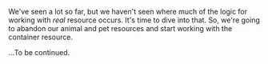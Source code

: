 We've seen a lot so far, but we haven't seen where much of the logic for working with *real* resource occurs. It's time to dive into that. So, we're going to abandon our animal and pet resources and start working with the container resource.

...To be continued.